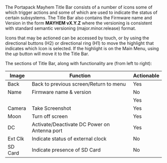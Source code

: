 The Portapack Mayhem Title Bar consists of a number of icons some of which trigger actions and some of which are used to indicate the status of certain subsystems. The Title Bar also contains the Firmware name and Version in the form **MAYHEM vX.Y.Z** where the versioning is consistent with standard semantic versioning (major.minor.release) format.

Icons that may be actioned can be accessed by touch, or by using the directional buttons (H2) or directional ring (H1) to move the highlight that indicates which Icon is selected. If the highlight is on the Main Menu, using the *up* button will move it to the Title Bar.

The sections of Title Bar, along with functionality are (from left to right):

|Image|Function|Actionable|
|-----|--------|----------|
|Back |Back to previous screen/Return to menu| Yes |
|Name|Firmware name & version| No |
|    |  | Yes|
|Camera    |Take Screenshot  | Yes|
|Moon|Turn off screen| Yes|
|DC|Activate/Deactivate DC Power on Antenna port| Yes |
|Ext Clk|Indicate status of external clock|No|
|SD Card|Indicate presence of SD Card|No|


    



